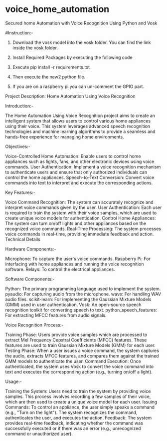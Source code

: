 # voice_home_automation
Secured home Automation with Voice Recognition Using Python and Vosk

#Instruction:-

1) Download the vosk model into the vosk folder. You can find the link inside the vosk folder.

2) Install Required Packages by executing the following code

3) Execute pip install -r requirements.txt

4) Then execute the new2 python file.

5) If you are on a raspberry pi you can un-comment the GPIO part.




Project Description: Home Automation Using Voice Recognition

Introduction:-

The Home Automation Using Voice Recognition project aims to create an intelligent system that allows users to control various home appliances using their voice. This system leverages advanced speech recognition technologies and machine learning algorithms to provide a seamless and hands-free experience for managing home environments.


Objectives:-

Voice-Controlled Home Automation: Enable users to control home appliances such as lights, fans, and other electronic devices using voice commands.
User Authentication: Implement a voice recognition mechanism to authenticate users and ensure that only authorized individuals can control the home appliances.
Speech-to-Text Conversion: Convert voice commands into text to interpret and execute the corresponding actions.


Key Features:-

Voice Command Recognition: The system can accurately recognize and interpret voice commands given by the user.
User Authentication: Each user is required to train the system with their voice samples, which are used to create unique voice models for authentication.
Control Home Appliances: The system can turn on/off lights and other appliances based on the recognized voice commands.
Real-Time Processing: The system processes voice commands in real-time, providing immediate feedback and action.
Technical Details


Hardware Components:-

Microphone: To capture the user's voice commands.
Raspberry Pi: For interfacing with home appliances and running the voice recognition software.
Relays: To control the electrical appliances.


Software Components:-

Python: The primary programming language used to implement the system.
pyaudio: For capturing audio from the microphone.
wave: For handling WAV audio files.
scikit-learn: For implementing the Gaussian Mixture Models (GMM) used in user authentication.
Vosk: An open-source speech recognition toolkit for converting speech to text.
python_speech_features: For extracting MFCC features from audio signals.


Voice Recognition Process:-

Training Phase: Users provide voice samples which are processed to extract Mel Frequency Cepstral Coefficients (MFCC) features. These features are used to train Gaussian Mixture Models (GMM) for each user.
Testing Phase: When a user issues a voice command, the system captures the audio, extracts MFCC features, and compares them against the trained GMM models to authenticate the user.
Command Execution: Once authenticated, the system uses Vosk to convert the voice command into text and executes the corresponding action (e.g., turning on/off a light).


Usage:-

Training the System: Users need to train the system by providing voice samples. This process involves recording a few samples of their voice, which are then used to create a unique voice model for each user.
Issuing Commands: To control an appliance, the user simply speaks a command (e.g., "Turn on the light"). The system recognizes the command, authenticates the user, and executes the action.
Feedback: The system provides real-time feedback, indicating whether the command was successfully executed or if there was an error (e.g., unrecognized command or unauthorized user).
